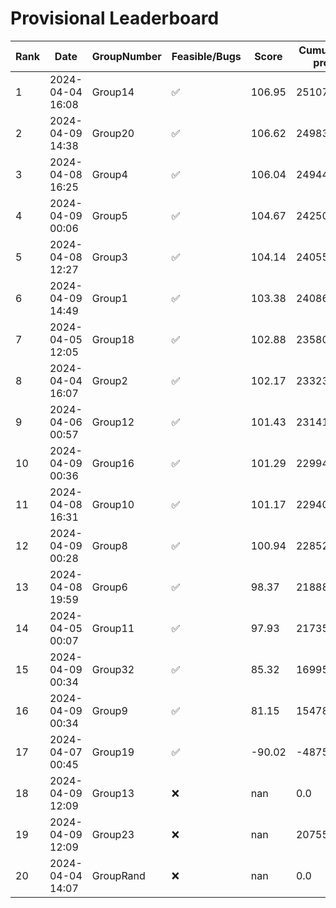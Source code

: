 # Provisional Leaderboard
| Rank | Date | GroupNumber | Feasible/Bugs | Score | Cumulative profit | Runtime |
| ------ | ------------ | ------------------- |-------------| ------- | ------- | ------- |
| 1 | 2024-04-04 16:08 | Group14 | ✅ | 106.95 | 251072.91 | 20.04s |
| 2 | 2024-04-09 14:38 | Group20 | ✅ | 106.62 | 249831.37 | 4.56s |
| 3 | 2024-04-08 16:25 | Group4 | ✅ | 106.04 | 249442.69 | 1301.96s |
| 4 | 2024-04-09 00:06 | Group5 | ✅ | 104.67 | 242506.67 | 1.8s |
| 5 | 2024-04-08 12:27 | Group3 | ✅ | 104.14 | 240558.72 | 28.93s |
| 6 | 2024-04-09 14:49 | Group1 | ✅ | 103.38 | 240865.57 | 38.25s |
| 7 | 2024-04-05 12:05 | Group18 | ✅ | 102.88 | 235806.0 | 1.47s |
| 8 | 2024-04-04 16:07 | Group2 | ✅ | 102.17 | 233239.08 | 62.12s |
| 9 | 2024-04-06 00:57 | Group12 | ✅ | 101.43 | 231415.87 | 758.08s |
| 10 | 2024-04-09 00:36 | Group16 | ✅ | 101.29 | 229944.81 | 80.62s |
| 11 | 2024-04-08 16:31 | Group10 | ✅ | 101.17 | 229400.05 | 1.15s |
| 12 | 2024-04-09 00:28 | Group8 | ✅ | 100.94 | 228521.16 | 1.34s |
| 13 | 2024-04-08 19:59 | Group6 | ✅ | 98.37 | 218880.98 | 0.46s |
| 14 | 2024-04-05 00:07 | Group11 | ✅ | 97.93 | 217356.89 | 85.21s |
| 15 | 2024-04-09 00:34 | Group32 | ✅ | 85.32 | 169959.24 | 4.27s |
| 16 | 2024-04-09 00:34 | Group9 | ✅ | 81.15 | 154786.32 | 338.76s |
| 17 | 2024-04-07 00:45 | Group19 | ✅ | -90.02 | -487554.39 | 5.88s |
| 18 | 2024-04-09 12:09 | Group13 | ❌ | nan | 0.0 | 1.68s |
| 19 | 2024-04-09 12:09 | Group23 | ❌ | nan | 207558.5 | 1.26s |
| 20 | 2024-04-04 14:07 | GroupRand | ❌ | nan | 0.0 | 0.0s |

